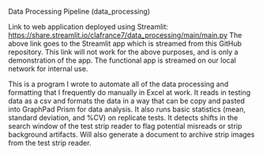 Data Processing Pipeline (data_processing)

Link to web application deployed using Streamlit: https://share.streamlit.io/clafrance7/data_processing/main/main.py
The above link goes to the Streamlit app which is streamed from this GitHub repository. 
This link will not work for the above purposes, and is only a demonstration of the app. 
The functional app is streamed on our local network for internal use. 

This is a program I wrote to automate all of the data processing and formatting that
I frequently do manually in Excel at work. It reads in testing data as a csv and formats the data
in a way that can be copy and pasted into GraphPad Prism for data analysis.
It also runs basic statistics (mean, standard deviation, and %CV) on replicate tests.
It detects shifts in the search window of the test strip reader to flag potential misreads or 
strip background artifacts.
Will also generate a document to archive strip images from the test strip reader.
  
